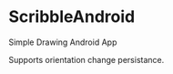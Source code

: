 ScribbleAndroid
===============

Simple Drawing Android App

Supports orientation change persistance.
